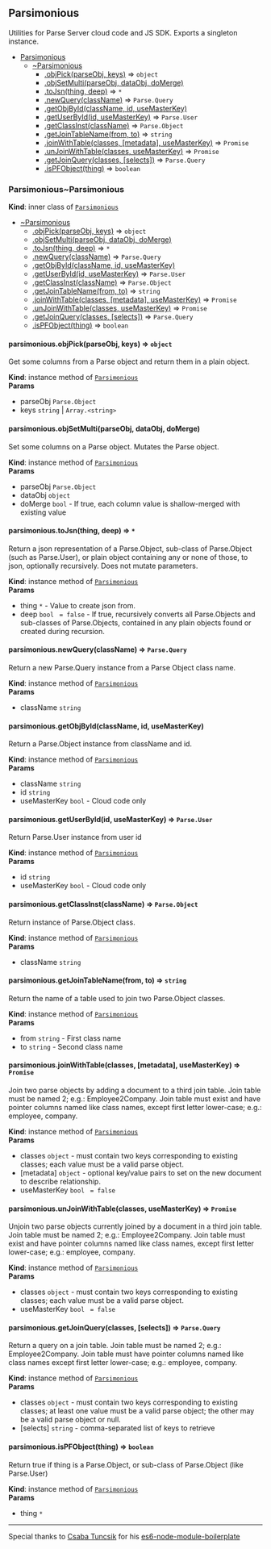 <a name="module_Parsimonious"></a>

## Parsimonious
Utilities for Parse Server cloud code and JS SDK. Exports a singleton instance.


* [Parsimonious](#module_Parsimonious)
    * [~Parsimonious](#module_Parsimonious..Parsimonious)
        * [.objPick(parseObj, keys)](#module_Parsimonious..Parsimonious+objPick) ⇒ <code>object</code>
        * [.objSetMulti(parseObj, dataObj, doMerge)](#module_Parsimonious..Parsimonious+objSetMulti)
        * [.toJsn(thing, deep)](#module_Parsimonious..Parsimonious+toJsn) ⇒ <code>\*</code>
        * [.newQuery(className)](#module_Parsimonious..Parsimonious+newQuery) ⇒ <code>Parse.Query</code>
        * [.getObjById(className, id, useMasterKey)](#module_Parsimonious..Parsimonious+getObjById)
        * [.getUserById(id, useMasterKey)](#module_Parsimonious..Parsimonious+getUserById) ⇒ <code>Parse.User</code>
        * [.getClassInst(className)](#module_Parsimonious..Parsimonious+getClassInst) ⇒ <code>Parse.Object</code>
        * [.getJoinTableName(from, to)](#module_Parsimonious..Parsimonious+getJoinTableName) ⇒ <code>string</code>
        * [.joinWithTable(classes, [metadata], useMasterKey)](#module_Parsimonious..Parsimonious+joinWithTable) ⇒ <code>Promise</code>
        * [.unJoinWithTable(classes, useMasterKey)](#module_Parsimonious..Parsimonious+unJoinWithTable) ⇒ <code>Promise</code>
        * [.getJoinQuery(classes, [selects])](#module_Parsimonious..Parsimonious+getJoinQuery) ⇒ <code>Parse.Query</code>
        * [.isPFObject(thing)](#module_Parsimonious..Parsimonious+isPFObject) ⇒ <code>boolean</code>

<a name="module_Parsimonious..Parsimonious"></a>

### Parsimonious~Parsimonious
**Kind**: inner class of [<code>Parsimonious</code>](#module_Parsimonious)  

* [~Parsimonious](#module_Parsimonious..Parsimonious)
    * [.objPick(parseObj, keys)](#module_Parsimonious..Parsimonious+objPick) ⇒ <code>object</code>
    * [.objSetMulti(parseObj, dataObj, doMerge)](#module_Parsimonious..Parsimonious+objSetMulti)
    * [.toJsn(thing, deep)](#module_Parsimonious..Parsimonious+toJsn) ⇒ <code>\*</code>
    * [.newQuery(className)](#module_Parsimonious..Parsimonious+newQuery) ⇒ <code>Parse.Query</code>
    * [.getObjById(className, id, useMasterKey)](#module_Parsimonious..Parsimonious+getObjById)
    * [.getUserById(id, useMasterKey)](#module_Parsimonious..Parsimonious+getUserById) ⇒ <code>Parse.User</code>
    * [.getClassInst(className)](#module_Parsimonious..Parsimonious+getClassInst) ⇒ <code>Parse.Object</code>
    * [.getJoinTableName(from, to)](#module_Parsimonious..Parsimonious+getJoinTableName) ⇒ <code>string</code>
    * [.joinWithTable(classes, [metadata], useMasterKey)](#module_Parsimonious..Parsimonious+joinWithTable) ⇒ <code>Promise</code>
    * [.unJoinWithTable(classes, useMasterKey)](#module_Parsimonious..Parsimonious+unJoinWithTable) ⇒ <code>Promise</code>
    * [.getJoinQuery(classes, [selects])](#module_Parsimonious..Parsimonious+getJoinQuery) ⇒ <code>Parse.Query</code>
    * [.isPFObject(thing)](#module_Parsimonious..Parsimonious+isPFObject) ⇒ <code>boolean</code>

<a name="module_Parsimonious..Parsimonious+objPick"></a>

#### parsimonious.objPick(parseObj, keys) ⇒ <code>object</code>
Get some columns from a Parse object and return them in a plain object.

**Kind**: instance method of [<code>Parsimonious</code>](#module_Parsimonious..Parsimonious)  
**Params**

- parseObj <code>Parse.Object</code>
- keys <code>string</code> | <code>Array.&lt;string&gt;</code>

<a name="module_Parsimonious..Parsimonious+objSetMulti"></a>

#### parsimonious.objSetMulti(parseObj, dataObj, doMerge)
Set some columns on a Parse object. Mutates the Parse object.

**Kind**: instance method of [<code>Parsimonious</code>](#module_Parsimonious..Parsimonious)  
**Params**

- parseObj <code>Parse.Object</code>
- dataObj <code>object</code>
- doMerge <code>bool</code> - If true, each column value is shallow-merged with existing value

<a name="module_Parsimonious..Parsimonious+toJsn"></a>

#### parsimonious.toJsn(thing, deep) ⇒ <code>\*</code>
Return a json representation of a Parse.Object,
sub-class of Parse.Object (such as Parse.User),
or plain object containing any or none of those, to json, optionally recursively.
Does not mutate parameters.

**Kind**: instance method of [<code>Parsimonious</code>](#module_Parsimonious..Parsimonious)  
**Params**

- thing <code>\*</code> - Value to create json from.
- deep <code>bool</code> <code> = false</code> - If true, recursively converts all Parse.Objects and sub-classes of Parse.Objects, contained in any plain objects found or created during recursion.

<a name="module_Parsimonious..Parsimonious+newQuery"></a>

#### parsimonious.newQuery(className) ⇒ <code>Parse.Query</code>
Return a new Parse.Query instance from a Parse Object class name.

**Kind**: instance method of [<code>Parsimonious</code>](#module_Parsimonious..Parsimonious)  
**Params**

- className <code>string</code>

<a name="module_Parsimonious..Parsimonious+getObjById"></a>

#### parsimonious.getObjById(className, id, useMasterKey)
Return a Parse.Object instance from className and id.

**Kind**: instance method of [<code>Parsimonious</code>](#module_Parsimonious..Parsimonious)  
**Params**

- className <code>string</code>
- id <code>string</code>
- useMasterKey <code>bool</code> - Cloud code only

<a name="module_Parsimonious..Parsimonious+getUserById"></a>

#### parsimonious.getUserById(id, useMasterKey) ⇒ <code>Parse.User</code>
Return Parse.User instance from user id

**Kind**: instance method of [<code>Parsimonious</code>](#module_Parsimonious..Parsimonious)  
**Params**

- id <code>string</code>
- useMasterKey <code>bool</code> - Cloud code only

<a name="module_Parsimonious..Parsimonious+getClassInst"></a>

#### parsimonious.getClassInst(className) ⇒ <code>Parse.Object</code>
Return instance of Parse.Object class.

**Kind**: instance method of [<code>Parsimonious</code>](#module_Parsimonious..Parsimonious)  
**Params**

- className <code>string</code>

<a name="module_Parsimonious..Parsimonious+getJoinTableName"></a>

#### parsimonious.getJoinTableName(from, to) ⇒ <code>string</code>
Return the name of a table used to join two Parse.Object classes.

**Kind**: instance method of [<code>Parsimonious</code>](#module_Parsimonious..Parsimonious)  
**Params**

- from <code>string</code> - First class name
- to <code>string</code> - Second class name

<a name="module_Parsimonious..Parsimonious+joinWithTable"></a>

#### parsimonious.joinWithTable(classes, [metadata], useMasterKey) ⇒ <code>Promise</code>
Join two parse objects by adding a document to a third join table.
Join table must be named <ClassName1>2<ClassName2>; e.g.: Employee2Company.
Join table must exist and have pointer columns named like class names,
except first letter lower-case; e.g.: employee, company.

**Kind**: instance method of [<code>Parsimonious</code>](#module_Parsimonious..Parsimonious)  
**Params**

- classes <code>object</code> - must contain two keys corresponding to existing classes; each value must be a valid parse object.
- [metadata] <code>object</code> - optional key/value pairs to set on the new document to describe relationship.
- useMasterKey <code>bool</code> <code> = false</code>

<a name="module_Parsimonious..Parsimonious+unJoinWithTable"></a>

#### parsimonious.unJoinWithTable(classes, useMasterKey) ⇒ <code>Promise</code>
Unjoin two parse objects currently joined by a document in a third join table.
Join table must be named <ClassName1>2<ClassName2>; e.g.: Employee2Company.
Join table must exist and have pointer columns named like class names,
except first letter lower-case; e.g.: employee, company.

**Kind**: instance method of [<code>Parsimonious</code>](#module_Parsimonious..Parsimonious)  
**Params**

- classes <code>object</code> - must contain two keys corresponding to existing classes; each value must be a valid parse object.
- useMasterKey <code>bool</code> <code> = false</code>

<a name="module_Parsimonious..Parsimonious+getJoinQuery"></a>

#### parsimonious.getJoinQuery(classes, [selects]) ⇒ <code>Parse.Query</code>
Return a query on a join table.
Join table must be named <ClassName1>2<ClassName2>; e.g.: Employee2Company.
Join table must have pointer columns named like class names except first letter lower-case; e.g.: employee, company.

**Kind**: instance method of [<code>Parsimonious</code>](#module_Parsimonious..Parsimonious)  
**Params**

- classes <code>object</code> - must contain two keys corresponding to existing classes; at least one value must be a valid parse object; the other may be a valid parse object or null.
- [selects] <code>string</code> - comma-separated list of keys to retrieve

<a name="module_Parsimonious..Parsimonious+isPFObject"></a>

#### parsimonious.isPFObject(thing) ⇒ <code>boolean</code>
Return true if thing is a Parse.Object, or sub-class of Parse.Object (like Parse.User)

**Kind**: instance method of [<code>Parsimonious</code>](#module_Parsimonious..Parsimonious)  
**Params**

- thing <code>\*</code>

 
* * *

Special thanks to [Csaba Tuncsik](https://github.com/cstuncsik) for his [es6-node-module-boilerplate](https://github.com/cstuncsik/es6-node-module-boilerplate)